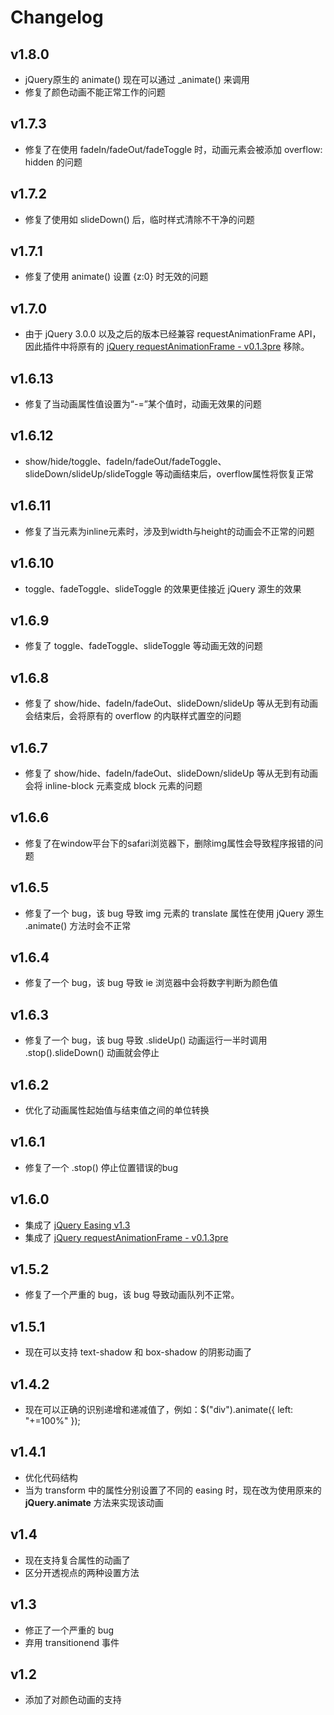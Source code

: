 # Changelog

## v1.8.0

- jQuery原生的 animate() 现在可以通过 _animate() 来调用
- 修复了颜色动画不能正常工作的问题

## v1.7.3

- 修复了在使用 fadeIn/fadeOut/fadeToggle 时，动画元素会被添加 overflow: hidden 的问题

## v1.7.2
- 修复了使用如 slideDown() 后，临时样式清除不干净的问题

## v1.7.1
- 修复了使用 animate() 设置 {z:0} 时无效的问题

## v1.7.0
- 由于 jQuery 3.0.0 以及之后的版本已经兼容 requestAnimationFrame API，因此插件中将原有的 [jQuery requestAnimationFrame - v0.1.3pre](https://github.com/gnarf37/jquery-requestAnimationFrame) 移除。

## v1.6.13
- 修复了当动画属性值设置为“-=”某个值时，动画无效果的问题

## v1.6.12
- show/hide/toggle、fadeIn/fadeOut/fadeToggle、slideDown/slideUp/slideToggle 等动画结束后，overflow属性将恢复正常

## v1.6.11
- 修复了当元素为inline元素时，涉及到width与height的动画会不正常的问题

## v1.6.10
- toggle、fadeToggle、slideToggle 的效果更佳接近 jQuery 源生的效果

## v1.6.9
- 修复了 toggle、fadeToggle、slideToggle 等动画无效的问题

## v1.6.8
- 修复了 show/hide、fadeIn/fadeOut、slideDown/slideUp 等从无到有动画会结束后，会将原有的 overflow 的内联样式置空的问题

## v1.6.7
- 修复了 show/hide、fadeIn/fadeOut、slideDown/slideUp 等从无到有动画会将 inline-block 元素变成 block 元素的问题  

## v1.6.6
- 修复了在window平台下的safari浏览器下，删除img属性会导致程序报错的问题

## v1.6.5
- 修复了一个 bug，该 bug 导致 img 元素的 translate 属性在使用 jQuery 源生 .animate() 方法时会不正常

## v1.6.4
- 修复了一个 bug，该 bug 导致 ie 浏览器中会将数字判断为颜色值

## v1.6.3
- 修复了一个 bug，该 bug 导致 .slideUp() 动画运行一半时调用 .stop().slideDown() 动画就会停止


## v1.6.2
- 优化了动画属性起始值与结束值之间的单位转换

## v1.6.1
- 修复了一个 .stop() 停止位置错误的bug

## v1.6.0
- 集成了 [jQuery Easing v1.3](http://gsgd.co.uk/sandbox/jquery/easing/)
- 集成了 [jQuery requestAnimationFrame - v0.1.3pre](https://github.com/gnarf37/jquery-requestAnimationFrame)

## v1.5.2
- 修复了一个严重的 bug，该 bug 导致动画队列不正常。

## v1.5.1
- 现在可以支持 text-shadow 和 box-shadow 的阴影动画了

## v1.4.2
- 现在可以正确的识别递增和递减值了，例如：$("div").animate({ left: "+=100%" });

## v1.4.1
- 优化代码结构
- 当为 transform 中的属性分别设置了不同的 easing 时，现在改为使用原来的 <b>jQuery.animate</b> 方法来实现该动画

## v1.4
- 现在支持复合属性的动画了
- 区分开透视点的两种设置方法

## v1.3
- 修正了一个严重的 bug
- 弃用 transitionend 事件

## v1.2
- 添加了对颜色动画的支持